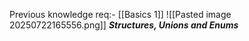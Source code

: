 Previous knowledge req:- [[Basics 1]]
![[Pasted image 20250722165556.png]]
***Structures, Unions and Enums***

